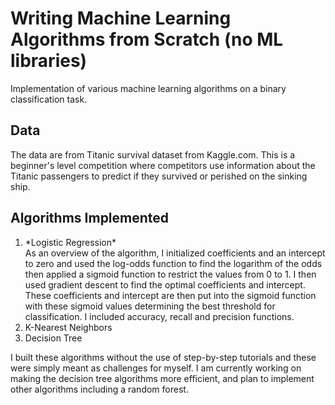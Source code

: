 # Writing Machine Learning Algorithms from Scratch (no ML libraries) 
Implementation of various machine learning algorithms on a binary classification task.

## Data
The data are from Titanic survival dataset from Kaggle.com. This is a beginner's level competition where competitors use information about the Titanic passengers to predict if they survived or perished on the sinking ship.

## Algorithms Implemented
<ol>
<li>*Logistic Regression*</li>
As an overview of the algorithm, I initialized coefficients and an intercept to zero and used the log-odds function to find the logarithm of the odds then applied a sigmoid function to restrict the values from 0 to 1. I then used gradient descent to find the optimal coefficients and intercept. These coefficients and intercept are then put into the sigmoid function with these sigmoid values determining the best threshold for classification. I included accuracy, recall and precision functions.
<li>K-Nearest Neighbors</li>
<li>Decision Tree</li>
</ol>

I built these algorithms without the use of step-by-step tutorials and these were simply meant as challenges for myself. I am currently working on making the decision tree algorithms more efficient, and plan to implement other algorithms including a random forest.
